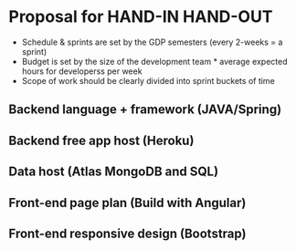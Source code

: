 # Proposal for HAND-IN HAND-OUT
- Schedule & sprints are set by the GDP semesters (every 2-weeks = a sprint)
- Budget is set by the size of the development team * average expected hours for developerss per week
- Scope of work should be clearly divided into sprint buckets of time

## Backend language + framework (JAVA/Spring)

## Backend free app host (Heroku)

## Data host (Atlas MongoDB and SQL)

## Front-end page plan (Build with Angular)

## Front-end responsive design (Bootstrap)